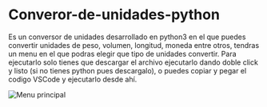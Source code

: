 # Converor-de-unidades-python
Es un conversor de unidades desarrollado en python3 en el que puedes convertir unidades de peso, volumen, longitud, moneda entre otros, tendras un menu en el que podras elegir que tipo de unidades convertir.
Para ejecutarlo solo tienes que descargar el archivo ejecutarlo dando doble click y listo (si no tienes python pues descargalo), o puedes copiar y pegar el codigo VSCode y ejecutarlo desde ahí.

<img src="C:\Users\coloco\Documents\Cursos\proyectos_personales\imagenes_referencia" alt="Menu principal">
